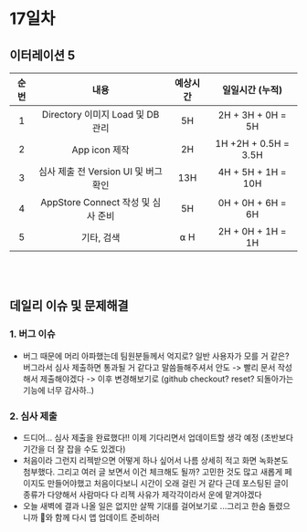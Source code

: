 # 17일차
## 이터레이션 5
|순번|내용|예상시간|일일시간 (누적)
|:---:|:-----:|:-------:|:-------:
|1|Directory 이미지 Load 및 DB 관리| 5H | 2H + 3H + 0H = 5H
|2|App icon 제작| 2H | 1H +2H + 0.5H = 3.5H
|3|심사 제출 전 Version UI 및 버그 확인| 13H | 4H + 5H + 1H = 10H
|4|AppStore Connect 작성 및 심사 준비| 5H | 0H + 0H + 6H = 6H
|5|기타, 검색| ⍺ H | 2H + 0H + 1H = 1H


</br></br>
## 데일리 이슈 및 문제해결
### 1. 버그 이슈  
  - 버그 때문에 머리 아파했는데 팀원분들께서 억지로? 일반 사용자가 모를 거 같은? 버그라서 심사 제출하면 통과될 거 같다고 말씀들해주셔서 안도 -> 빨리 문서 작성해서 제출해야겠다 -> 이후 변경해보기로 (github checkout? reset? 되돌아가는 기능에 너무 감사하..)
### 2. 심사 제출
  - 드디어... 심사 제출을 완료했다!! 이제 기다리면서 업데이트할 생각 예정 (초반보다 기간을 더 잘 잡을 수도 있겠다)
  - 처음이라 그런지 리젝받으면 어떻게 하나 싶어서 나름 상세히 적고 화면 녹화본도 첨부했다. 그리고 여러 글 보면서 이건 체크해도 될까? 고민한 것도 많고 새롭게 페이지도 만들어야했고 처음이다보니 시간이 오래 걸린 거 같다 근데 포스팅된 글이 종류가 다양해서 사람마다 다 리젝 사유가 제각각이라서 운에 맡겨야겠다
  - 오늘 새벽에 결과 나올 일은 없지만 살짝 기대를 걸어보기로 ...그리고 한숨 돌렸으니까 🍺와 함께 다시 앱 업데이트 준비하러 
